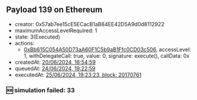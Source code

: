 ## Payload 139 on Ethereum

- creator: 0x57ab7ee15cE5ECacB1aB84EE42D5A9d0d8112922
- maximumAccessLevelRequired: 1
- state: 3(Executed)
- actions:
  - [0xBb615C054A50D73aA60F1C5b9aB1Ffc0CD03c506](https://etherscan.io/tx/0xBb615C054A50D73aA60F1C5b9aB1Ffc0CD03c506), accessLevel: 1, withDelegateCall: true, value: 0, signature: execute(), callData: 0x
- createdAt: [20/06/2024, 16:54:59](https://etherscan.io/tx/0xd8894644e1eae0df7e1c0e8be61e1d26361be0dd0e2065a91a87f8bf400485f9)
- queuedAt: [24/06/2024, 19:22:59](https://etherscan.io/tx/0x8f9487d931347af8e1568cb516ff5ce3bc56e94883c9696945cbe5471bfd102e)
- executedAt: [25/06/2024, 19:23:23, block: 20170761](https://etherscan.io/tx/0x0a798e2d732c7368d98e0c9c4f29e040a603f5e653e126b2b1dc46d2af54c0ec)

### :sos: simulation failed: 33
